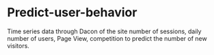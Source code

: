 # Predict-user-behavior
Time series data through Dacon of the site number of sessions, daily number of users, Page View, competition to predict the number of new visitors.
